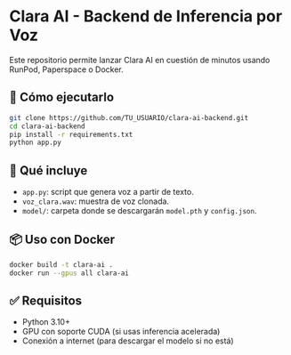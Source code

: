 # Clara AI - Backend de Inferencia por Voz

Este repositorio permite lanzar Clara AI en cuestión de minutos usando RunPod, Paperspace o Docker.

## 🚀 Cómo ejecutarlo

```bash
git clone https://github.com/TU_USUARIO/clara-ai-backend.git
cd clara-ai-backend
pip install -r requirements.txt
python app.py
```

## 🎤 Qué incluye

- `app.py`: script que genera voz a partir de texto.
- `voz_clara.wav`: muestra de voz clonada.
- `model/`: carpeta donde se descargarán `model.pth` y `config.json`.

## 📦 Uso con Docker

```bash
docker build -t clara-ai .
docker run --gpus all clara-ai
```

## ✅ Requisitos

- Python 3.10+
- GPU con soporte CUDA (si usas inferencia acelerada)
- Conexión a internet (para descargar el modelo si no está)